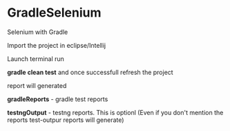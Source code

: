 # GradleSelenium
Selenium with Gradle

Import the project in eclipse/Intellij

Launch terminal run

<b>gradle clean test</b> and once successfull refresh the project

report will generated

<b>gradleReports</b> - gradle test reports

<b>testngOutput</b> - testng reports. This is optionl (Even if you don't mention the reports test-outpur reports will generate)
